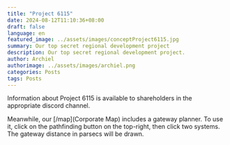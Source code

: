 ```yaml
---
title: "Project 6115"
date: 2024-08-12T11:10:36+08:00
draft: false
language: en
featured_image: ../assets/images/conceptProject6115.jpg
summary: Our top secret regional development project
description: Our top secret regional development project.
author: Archiel
authorimage: ../assets/images/archiel.png
categories: Posts
tags: Posts
---
```


Information about Project 6115 is available to shareholders in the appropriate discord channel. 

Meanwhile, our [/map](Corporate Map) includes a gateway planner. To use it, click on the pathfinding button on the top-right, then click two systems. The gateway distance in parsecs will be drawn.